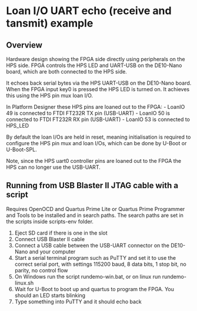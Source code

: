# Loan I/O UART echo (receive and tansmit) example

## Overview

Hardware design showing the FPGA side directly using peripherals on the HPS side.  FPGA controls the HPS LED and UART-USB on the DE10-Nano board, which are both connected to the HPS side.

It echoes back serial bytes via the HPS UART-USB on the DE10-Nano board.  When the FPGA input key0 is pressed the HPS LED is turned on.  It achieves this using the HPS pin mux loan I/O.

In Platform Designer these HPS pins are loaned out to the FPGA:
	- LoanIO 49 is connected to FTDI FT232R TX pin (USB-UART)
	- LoanIO 50 is connected to FTDI FT232R RX pin (USB-UART)
	- LoanIO 53 is connected to HPS_LED
	
By default the loan I/Os are held in reset, meaning initialisation is required to configure the HPS pin mux and loan I/Os, which can be done by U-Boot or U-Boot-SPL.

Note, since the HPS uart0 controller pins are loaned out to the FPGA the HPS can no longer use the USB-UART.

## Running from USB Blaster II JTAG cable with a script

Requires OpenOCD and Quartus Prime Lite or Quartus Prime Programmer and Tools to be installed and in search paths.  The search paths are set in the scripts inside scripts-env folder.

1. Eject SD card if there is one in the slot
2. Connect USB Blaster II cable
3. Connect a USB cable between the USB-UART connector on the DE10-Nano and your computer
4. Start a serial terminal program such as PuTTY and set it to use the correct serial port, with settings 115200 baud, 8 data bits, 1 stop bit, no parity, no control flow
5. On Windows run the script rundemo-win.bat, or on linux run rundemo-linux.sh
6. Wait for U-Boot to boot up and quartus to program the FPGA.  You should an LED starts blinking
7. Type something into PuTTY and it should echo back
